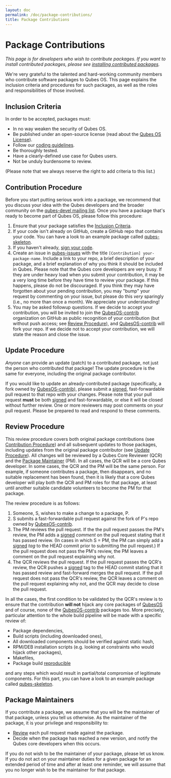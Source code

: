```yaml
---
layout: doc
permalink: /doc/package-contributions/
title: Package Contributions
---
```


Package Contributions
=====================

_This page is for developers who wish to contribute packages.
If you want to install contributed packages, please see [installing contributed packages]._

We're very grateful to the talented and hard-working community members who contribute software packages to Qubes OS.
This page explains the inclusion criteria and procedures for such packages, as well as the roles and responsibilities of those involved.

Inclusion Criteria
------------------

In order to be accepted, packages must:

* In no way weaken the security of Qubes OS.
* Be published under an open-source license (read about the [Qubes OS License]).
* Follow our [coding guidelines].
* Be thoroughly tested.
* Have a clearly-defined use case for Qubes users.
* Not be unduly burdensome to review.

(Please note that we always reserve the right to add criteria to this list.)

Contribution Procedure
----------------------

Before you start putting serious work into a package, we recommend that you discuss your idea with the Qubes developers and the broader community on the [qubes-devel mailing list].
Once you have a package that's ready to become part of Qubes OS, please follow this procedure:

1. Ensure that your package satisfies the [Inclusion Criteria].
2. If your code isn't already on GitHub, create a GitHub repo that contains your code. You can have a look to an example package called [qubes-skeleton].
3. If you haven't already, [sign your code][sig].
4. Create an issue in [qubes-issues] with the title `[Contribution] your-package-name`.
   Include a link to your repo, a brief description of your package, and a brief explanation of why you think it should be included in Qubes.
   Please note that the Qubes core developers are very busy.
   If they are under heavy load when you submit your contribution, it may be a very long time before they have time to review your package.
   If this happens, please do not be discouraged.
   If you think they may have forgotten about your pending contribution, you may "bump" your request by commenting on your issue, but please do this *very* sparingly (i.e., no more than once a month).
   We appreciate your understanding!
5. You may be asked followup questions.
   If we decide to accept your contribution, you will be invited to join the [QubesOS-contrib] organization on GitHub as public recognition of your contribution (but without push access; see [Review Procedure]), and [QubesOS-contrib] will fork your repo.
   If we decide not to accept your contribution, we will state the reason and close the issue.

Update Procedure
----------------

*Anyone* can provide an update (patch) to a contributed package, not just the person who contributed that package!
The update procedure is the same for everyone, including the original package contributor.

If you would like to update an already-contributed package (specifically, a fork owned by [QubesOS-contrib]), please submit a [signed][sig], fast-forwardable pull request to that repo with your changes.
Please note that your pull request **must** be both [signed][sig] and fast-forwardable, or else it will be closed without further review.
One or more reviewers may post comments on your pull request.
Please be prepared to read and respond to these comments.

Review Procedure
----------------

This review procedure covers both original package contributions (see [Contribution Procedure]) and all subsequent updates to those packages, including updates from the original package contributor (see [Update Procedure]).
All changes will be reviewed by a Qubes Core Reviewer (QCR) and the [Package Maintainer] (PM).
In all cases, the QCR will be a core Qubes developer.
In some cases, the QCR and the PM will be the same person.
For example, if someone contributes a package, then disappears, and no suitable replacement has been found, then it is likely that a core Qubes developer will play both the QCR and PM roles for that package, at least until another suitable candidate volunteers to become the PM for that package.

The review procedure is as follows:

1. Someone, S, wishes to make a change to a package, P.
2. S submits a fast-forwardable pull request against the fork of P's repo owned by [QubesOS-contrib].
3. The PM reviews the pull request.
   If the the pull request passes the PM's review, the PM adds a [signed][sig] *comment* on the pull request stating that it has passed review.
   (In cases in which S = PM, the PM can simply add a [signed][sig] *tag* to the HEAD commit prior to submitting the pull request.)
   If the pull request does not pass the PM's review, the PM leaves a comment on the pull request explaining why not.
4. The QCR reviews the pull request.
   If the pull request passes the QCR's review, the QCR pushes a [signed][sig] tag to the HEAD commit stating that it has passed review and fast-forward merges the pull request.
   If the pull request does not pass the QCR's review, the QCR leaves a comment on the pull request explaining why not, and the QCR may decide to close the pull request.

In all the cases, the first condition to be validated by the QCR's review is to ensure that the contribution **will not** hijack any core packages of [QubesOS] and of course, none of the [QubesOS-contrib] packages too. More precisely, particular attention to the whole build pipeline will be made with a specific review of:

* Package dependencies,
* Build scripts (including downloaded ones),
* All downloaded components should be verified against static hash,
* RPM/DEB installation scripts (e.g. looking at constraints who would hijack other packages),
* Makefiles,
* Package build [reproducible]

and any steps which would result in partial/total compromise of legitimate components. For this part, you can have a look to an example package called [qubes-skeleton].

Package Maintainers
-------------------

If you contribute a package, we assume that you will be the maintainer of that package, unless you tell us otherwise.
As the maintainer of the package, it is your privilege and responsibility to:

* [Review][Review Procedure] each pull request made against the package.
* Decide when the package has reached a new version, and notify the Qubes core developers when this occurs.

If you do not wish to be the maintainer of your package, please let us know.
If you do not act on your maintainer duties for a given package for an extended period of time and after at least one reminder, we will assume that you no longer wish to be the maintainer for that package.

[installing contributed packages]: /doc/installing-contributed-packages/
[Inclusion Criteria]: #inclusion-criteria
[Contribution Procedure]: #contribution-procedure
[Update Procedure]: #update-procedure
[Review Procedure]: #review-procedure
[Package Maintainer]: #package-maintainers
[Qubes OS License]: /doc/license/
[sig]: /doc/code-signing/
[coding guidelines]: /doc/coding-style/
[qubes-devel mailing list]: /support/#qubes-devel
[QubesOS]: https://github.com/QubesOS
[QubesOS-contrib]: https://github.com/QubesOS-contrib
[qubes-issues]: https://github.com/QubesOS/qubes-issues/issues/
[reproducible]: https://reproducible-builds.org/
[qubes-skeleton]: https://github.com/QubesOS-contrib/qubes-skeleton
